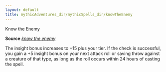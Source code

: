 ```yaml
---
layout: default
title: mythicAdventures_dir/mythicSpells_dir/knowTheEnemy
---
```

Know the Enemy

**Source** [_know the enemy_](../ultimateMagic_dir/spells_dir/knowTheEnemy#_know-the-enemy)

The insight bonus increases to +15 plus your tier. If the check is successful, you gain a +5 insight bonus on your next attack roll or saving throw against a creature of that type, as long as the roll occurs within 24 hours of casting the spell.

